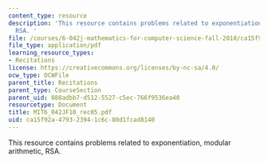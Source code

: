```yaml
---
content_type: resource
description: 'This resource contains problems related to exponentiation, modular arithmetic,
  RSA. '
file: /courses/6-042j-mathematics-for-computer-science-fall-2010/ca15f92a479323941c6c80d1fcad8140_MIT6_042JF10_rec05.pdf
file_type: application/pdf
learning_resource_types:
- Recitations
license: https://creativecommons.org/licenses/by-nc-sa/4.0/
ocw_type: OCWFile
parent_title: Recitations
parent_type: CourseSection
parent_uid: 088adbb7-d512-5527-c5ec-766f9536ea40
resourcetype: Document
title: MIT6_042JF10_rec05.pdf
uid: ca15f92a-4793-2394-1c6c-80d1fcad8140
---
```

This resource contains problems related to exponentiation, modular arithmetic, RSA. 